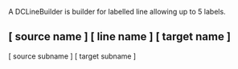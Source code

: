 A DCLineBuilder is builder for labelled line allowing up to 5 labels.

[ source name ]  [ line name ]  [ target name ]
-----------------------------------------------
[ source subname ]           [ target subname ]